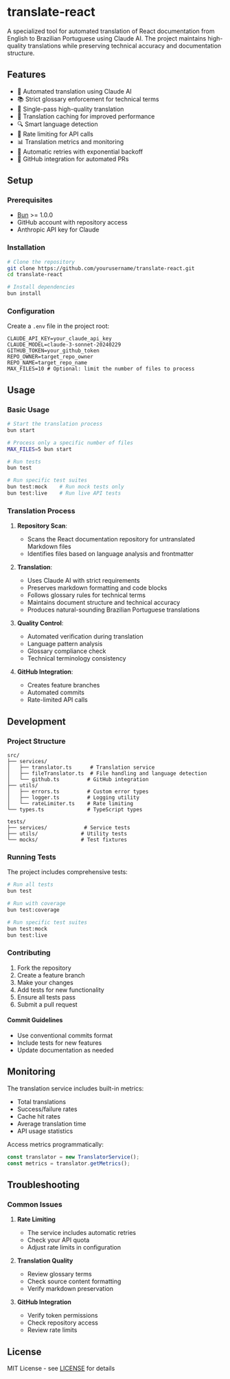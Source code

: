 # translate-react

A specialized tool for automated translation of React documentation from English to Brazilian Portuguese using Claude AI. The project maintains high-quality translations while preserving technical accuracy and documentation structure.

## Features

- 🤖 Automated translation using Claude AI
- 📚 Strict glossary enforcement for technical terms
- 🎯 Single-pass high-quality translation
- 💾 Translation caching for improved performance
- 🔍 Smart language detection
- 🚦 Rate limiting for API calls
- 📊 Translation metrics and monitoring
- 🔁 Automatic retries with exponential backoff
- 🔀 GitHub integration for automated PRs

## Setup

### Prerequisites

- [Bun](https://bun.sh) >= 1.0.0
- GitHub account with repository access
- Anthropic API key for Claude

### Installation

```bash
# Clone the repository
git clone https://github.com/yourusername/translate-react.git
cd translate-react

# Install dependencies
bun install
```

### Configuration

Create a `.env` file in the project root:

```env
CLAUDE_API_KEY=your_claude_api_key
CLAUDE_MODEL=claude-3-sonnet-20240229
GITHUB_TOKEN=your_github_token
REPO_OWNER=target_repo_owner
REPO_NAME=target_repo_name
MAX_FILES=10 # Optional: limit the number of files to process
```

## Usage

### Basic Usage

```bash
# Start the translation process
bun start

# Process only a specific number of files
MAX_FILES=5 bun start

# Run tests
bun test

# Run specific test suites
bun test:mock    # Run mock tests only
bun test:live    # Run live API tests
```

### Translation Process

1. **Repository Scan**:

   - Scans the React documentation repository for untranslated Markdown files
   - Identifies files based on language analysis and frontmatter

2. **Translation**:

   - Uses Claude AI with strict requirements
   - Preserves markdown formatting and code blocks
   - Follows glossary rules for technical terms
   - Maintains document structure and technical accuracy
   - Produces natural-sounding Brazilian Portuguese translations

3. **Quality Control**:

   - Automated verification during translation
   - Language pattern analysis
   - Glossary compliance check
   - Technical terminology consistency

4. **GitHub Integration**:
   - Creates feature branches
   - Automated commits
   - Rate-limited API calls

## Development

### Project Structure

```
src/
├── services/
│   ├── translator.ts      # Translation service
│   ├── fileTranslator.ts  # File handling and language detection
│   └── github.ts         # GitHub integration
├── utils/
│   ├── errors.ts         # Custom error types
│   ├── logger.ts         # Logging utility
│   └── rateLimiter.ts    # Rate limiting
└── types.ts              # TypeScript types

tests/
├── services/            # Service tests
├── utils/              # Utility tests
└── mocks/              # Test fixtures
```

### Running Tests

The project includes comprehensive tests:

```bash
# Run all tests
bun test

# Run with coverage
bun test:coverage

# Run specific test suites
bun test:mock
bun test:live
```

### Contributing

1. Fork the repository
2. Create a feature branch
3. Make your changes
4. Add tests for new functionality
5. Ensure all tests pass
6. Submit a pull request

#### Commit Guidelines

- Use conventional commits format
- Include tests for new features
- Update documentation as needed

## Monitoring

The translation service includes built-in metrics:

- Total translations
- Success/failure rates
- Cache hit rates
- Average translation time
- API usage statistics

Access metrics programmatically:

```typescript
const translator = new TranslatorService();
const metrics = translator.getMetrics();
```

## Troubleshooting

### Common Issues

1. **Rate Limiting**

   - The service includes automatic retries
   - Check your API quota
   - Adjust rate limits in configuration

2. **Translation Quality**

   - Review glossary terms
   - Check source content formatting
   - Verify markdown preservation

3. **GitHub Integration**
   - Verify token permissions
   - Check repository access
   - Review rate limits

## License

MIT License - see [LICENSE](LICENSE) for details

